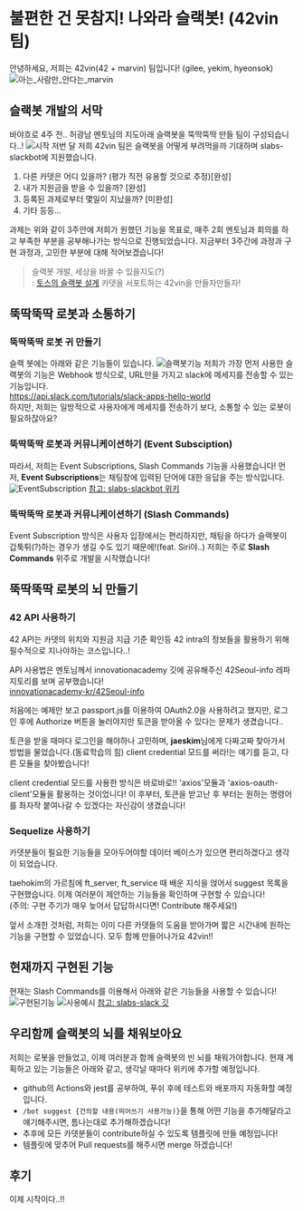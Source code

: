 # 불편한 건 못참지! 나와라 슬랙봇! (42vin 팀)
안녕하세요, 저희는 42vin(42 + marvin) 팀입니다! (gilee, yekim, hyeonsok)
![아는_사람만_안다는_marvin](marvin.png)

## 슬랙봇 개발의 서막
바야흐로 4주 전.. 허광남 멘토님의 지도아래 슬랙봇을 뚝딱뚝딱 만들 팀이 구성되습니다..!
![시작](./시작.png)
저번 달 저희 42vin 팀은 슬랙봇을 어떻게 부려먹을까 기대하며 slabs-slackbot에 지원했습니다.  
1. 다른 카뎃은 어디 있을까? (평가 직전 유용할 것으로 추정)[완성]
2. 내가 지원금을 받을 수 있을까? [완성]
3. 등록된 과제로부터 몇일이 지났을까? [미완성]
4. 기타 등등...  

과제는 위와 같이 3주안에 저희가 원했던 기능을 목표로, 매주 2회 멘토님과 회의를 하고 부족한 부분을 공부해나가는 방식으로 진행되었습니다. 지금부터 3주간에 과정과 구현 과정과, 고민한 부분에 대해 적어보겠습니다!
> 슬랙봇 개발, 세상을 바꿀 수 있을지도(?)  
> : [토스의 슬랙봇 설계](https://www.youtube.com/watch?v=EChKnpxgX-4) 카뎃을 서포트하는 42vin을 만들자만들자!

## 뚝딱뚝딱 로봇과 소통하기
### 뚝딱뚝딱 로봇 귀 만들기
슬랙 봇에는 아래와 같은 기능들이 있습니다.
![슬랙봇기능](./슬랙봇기능.png)
저희가 가장 먼저 사용한 슬랙봇의 기능은 Webhook 방식으로, URL만을 가지고 slack에 메세지를 전송할 수 있는 기능입니다.  
    https://api.slack.com/tutorials/slack-apps-hello-world    
하지만, 저희는 일방적으로 사용자에게 메세지를 전송하기 보다, 소통할 수 있는 로봇이 필요하잖아요?

### 뚝딱뚝딱 로봇과 커뮤니케이션하기 (Event Subsciption)
따라서, 저희는 Event Subscriptions, Slash Commands 기능을 사용했습니다!  먼저, **Event Subscriptions**는 채팅창에 입력된 단어에 대한 응답을 주는 방식입니다.
![EventSubscription](./EventSubscription.png) 
[참고: slabs-slackbot 위키](https://github.com/innovationacademy-kr/slabs-slackbot/wiki/Event-Subscriptions#event-subscriptions)

### 뚝딱뚝딱 로봇과 커뮤니케이션하기 (Slash Commands)
Event Subscription 방식은 사용자 입장에서는 편리하지만, 채팅을 하다가 슬랙봇이 갑툭튀(?)하는 경우가 생길 수도 있기 때문에!(feat. Siri야..) 저희는 주로 **Slash Commands** 위주로 개발을 시작했습니다!

## 뚝딱뚝딱 로봇의 뇌 만들기
### 42 API 사용하기
42 API는 카뎃의 위치와 지원금 지급 기준 확인등 42 intra의 정보들을 활용하기 위해 필수적으로 지나야하는 코스입니다..!

API 사용법은 멘토님께서 innovationacademy 깃에 공유해주신 42Seoul-info 레파지토리를 보며 공부했습니다!  
[innovationacademy-kr/42Seoul-info](https://github.com/innovationacademy-kr/42seoul-info)

처음에는 예제만 보고 passport.js를 이용하여 OAuth2.0을 사용하려고 했지만, 로그인 후에 Authorize 버튼을 눌러야지만 토큰을 받아올 수 있다는 문제가 생겼습니다..  

토큰을 받을 때마다 로그인을 해야하나 고민하며, **jaeskim**님에게 다짜고짜 찾아가서 방법을 물었습니다.(동료학습의 힘) client credential 모드를 써라!는 얘기를 듣고, 다른 모듈을 찾아봤습니다!

client credential 모드를 사용한 방식은 바로바로!! 'axios'모듈과 'axios-oauth-client'모듈을 활용하는 것이었니다! 이 후부터, 토큰을 받고난 후 부터는 원하는 명령어를 촤자작 붙여나갈 수 있겠다는 자신감이 생겼습니다!  

### Sequelize 사용하기
카뎃분들이 필요한 기능들을 모아두어야할 데이터 베이스가 있으면 편리하겠다고 생각이 되었습니다.  

taehokim의 가르침에 ft_server, ft_service 때 배운 지식을 얹어서 suggest 목록을 구현했습니다. 이제 여러분이 제안하는 기능들을 확인하며 구현할 수 있습니다!  
(주의: 구현 주기가 매우 늦어서 답답하시다면! Contribute 해주세요!)

앞서 소개한 것처럼, 저희는 이미 다른 카뎃들의 도움을 받아가며 짧은 시간내에 원하는 기능을 구현할 수 있었습니다. 모두 함께 만들어나가요 42vin!!

## 현재까지 구현된 기능

현재는 Slash Commands를 이용해서 아래와 같은 기능들을 사용할 수 있습니다!
![구현된기능](./구현된.png)
![사용예시](./사용방법.gif)
[참고: slabs-slack 깃](https://github.com/innovationacademy-kr/slabs-slackbot)
## 우리함께 슬랙봇의 뇌를 채워보아요
저희는 로봇을 만들었고, 이제 여러분과 함께 슬랙봇의 빈 뇌를 채워가야합니다. 현재 계획하고 있는 기능들은 아래와 같고, 생각날 때마다 위키에 추가할 예정입니다.
- github의 Actions와 jest를 공부하여, 푸쉬 후에 테스트와 배포까지 자동화할 예정입니다.
- `/bot suggest {건의할 내용(띄어쓰기 사용가능)}`을 통해 어떤 기능을 추가해달라고 얘기해주시면, 틈나는대로 추가해하겠습니다!
- 추후에 모든 카뎃분들이 contribute하실 수 있도록 템플릿에 만들 예정입니다! 
- 템플릿에 맞추어 Pull requests를 해주시면 merge 하겠습니다!

## 후기
이제 시작이다..!!